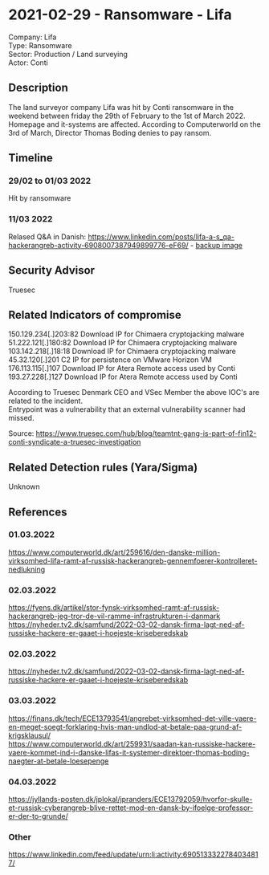 # 2021-02-29 - Ransomware - Lifa
Company: Lifa   
Type: Ransomware   
Sector: Production / Land surveying  
Actor: Conti   

## Description  
The land surveyor company Lifa was hit by Conti ransomware in the weekend between friday the 29th of February to the 1st of March 2022. Homepage and it-systems are affected.
According to Computerworld on the 3rd of March, Director Thomas Boding denies to pay ransom.

## Timeline
### 29/02 to 01/03 2022
Hit by ransomware


### 11/03 2022
Relased Q&A in Danish: https://www.linkedin.com/posts/lifa-a-s_qa-hackerangreb-activity-6908007387949899776-eF69/ - [backup image](https://github.com/VSecDK/VSec-CTI-League/blob/main/cases/images/Q_A_Hackerangreb_1647015245.pdf)

## Security Advisor
Truesec  

## Related Indicators of compromise
150.129.234[.]203:82 Download IP for Chimaera cryptojacking malware  
51.222.121[.]180:82 Download IP for Chimaera cryptojacking malware  
103.142.218[.]18:18 Download IP for Chimaera cryptojacking malware  
45.32.120[.]201 C2 IP for persistence on VMware Horizon VM  
176.113.115[.]107 Download IP for Atera Remote access used by Conti  
193.27.228[.]127 Download IP for Atera Remote access used by Conti  

According to Truesec Denmark CEO and VSec Member the above IOC's are related to the incident.  
Entrypoint was a vulnerability that an external vulnerability scanner had missed.

Source: https://www.truesec.com/hub/blog/teamtnt-gang-is-part-of-fin12-conti-syndicate-a-truesec-investigation

## Related Detection rules (Yara/Sigma)
Unknown

## References   

### 01.03.2022
https://www.computerworld.dk/art/259616/den-danske-million-virksomhed-lifa-ramt-af-russisk-hackerangreb-gennemfoerer-kontrolleret-nedlukning  

### 02.03.2022
https://fyens.dk/artikel/stor-fynsk-virksomhed-ramt-af-russisk-hackerangreb-jeg-tror-de-vil-ramme-infrastrukturen-i-danmark  
https://nyheder.tv2.dk/samfund/2022-03-02-dansk-firma-lagt-ned-af-russiske-hackere-er-gaaet-i-hoejeste-kriseberedskab  

### 02.03.2022
https://nyheder.tv2.dk/samfund/2022-03-02-dansk-firma-lagt-ned-af-russiske-hackere-er-gaaet-i-hoejeste-kriseberedskab

### 03.03.2022
https://finans.dk/tech/ECE13793541/angrebet-virksomhed-det-ville-vaere-en-meget-soegt-forklaring-hvis-man-undlod-at-betale-paa-grund-af-krigsklausul/  
https://www.computerworld.dk/art/259931/saadan-kan-russiske-hackere-vaere-kommet-ind-i-danske-lifas-it-systemer-direktoer-thomas-boding-naegter-at-betale-loesepenge

### 04.03.2022
https://jyllands-posten.dk/jplokal/jpranders/ECE13792059/hvorfor-skulle-et-russisk-cyberangreb-blive-rettet-mod-en-dansk-by-ifoelge-professor-er-der-to-grunde/

### Other
https://www.linkedin.com/feed/update/urn:li:activity:6905133322784034817/
